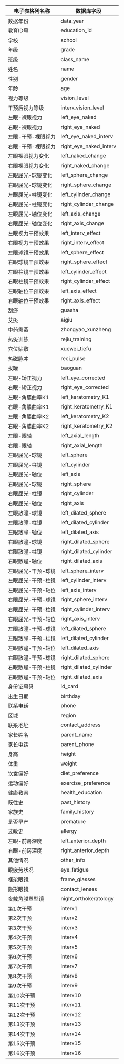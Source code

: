 | 电子表格列名称     | 数据库字段             |
| ------------------ | ---------------------- |
| 数据年份           | data_year              |
| 教育ID号           | education_id           |
| 学校               | school                 |
| 年级               | grade                  |
| 班级               | class_name             |
| 姓名               | name                   |
| 性别               | gender                 |
| 年龄               | age                    |
| 视力等级           | vision_level           |
| 干预后视力等级     | interv_vision_level    |
| 左眼-裸眼视力      | left_eye_naked         |
| 右眼-裸眼视力      | right_eye_naked        |
| 左眼-干预-裸眼视力 | left_eye_naked_interv  |
| 右眼-干预-裸眼视力 | right_eye_naked_interv |
| 左眼裸眼视力变化   | left_naked_change      |
| 右眼裸眼视力变化   | right_naked_change     |
| 左眼屈光-球镜变化  | left_sphere_change     |
| 右眼屈光-球镜变化  | right_sphere_change    |
| 左眼屈光-柱镜变化  | left_cylinder_change   |
| 右眼屈光-柱镜变化  | right_cylinder_change  |
| 左眼屈光-轴位变化  | left_axis_change       |
| 右眼屈光-轴位变化  | right_axis_change      |
| 左眼视力干预效果   | left_interv_effect     |
| 右眼视力干预效果   | right_interv_effect    |
| 左眼球镜干预效果   | left_sphere_effect     |
| 右眼球镜干预效果   | right_sphere_effect    |
| 左眼柱镜干预效果   | left_cylinder_effect   |
| 右眼柱镜干预效果   | right_cylinder_effect  |
| 左眼轴位干预效果   | left_axis_effect       |
| 右眼轴位干预效果   | right_axis_effect      |
| 刮痧               | guasha                 |
| 艾灸               | aigiu                  |
| 中药熏蒸           | zhongyao_xunzheng      |
| 热灸训练           | rejiu_training         |
| 穴位贴敷           | xuewei_tiefu           |
| 热磁脉冲           | reci_pulse             |
| 拔罐               | baoguan                |
| 左眼-矫正视力      | left_eye_corrected     |
| 右眼-矫正视力      | right_eye_corrected    |
| 左眼-角膜曲率K1    | left_keratometry_K1    |
| 右眼-角膜曲率K1    | right_keratometry_K1   |
| 左眼-角膜曲率K2    | left_keratometry_K2    |
| 右眼-角膜曲率K2    | right_keratometry_K2   |
| 左眼-眼轴          | left_axial_length      |
| 右眼-眼轴          | right_axial_length     |
| 左眼屈光-球镜      | left_sphere            |
| 左眼屈光-柱镜      | left_cylinder          |
| 左眼屈光-轴位      | left_axis              |
| 右眼屈光-球镜      | right_sphere           |
| 右眼屈光-柱镜      | right_cylinder         |
| 右眼屈光-轴位      | right_axis             |
| 左眼散瞳-球镜      | left_dilated_sphere    |
| 左眼散瞳-柱镜      | left_dilated_cylinder  |
| 左眼散瞳-轴位      | left_dilated_axis      |
| 右眼散瞳-球镜      | right_dilated_sphere   |
| 右眼散瞳-柱镜      | right_dilated_cylinder |
| 右眼散瞳-轴位      | right_dilated_axis     |
| 左眼屈光-干预-球镜 | left_sphere_interv     |
| 左眼屈光-干预-柱镜 | left_cylinder_interv   |
| 左眼屈光-干预-轴位 | left_axis_interv       |
| 右眼屈光-干预-球镜 | right_sphere_interv    |
| 右眼屈光-干预-柱镜 | right_cylinder_interv  |
| 右眼屈光-干预-轴位 | right_axis_interv      |
| 左眼散瞳-干预-球镜 | left_dilated_sphere    |
| 左眼散瞳-干预-柱镜 | left_dilated_cylinder  |
| 左眼散瞳-干预-轴位 | left_dilated_axis      |
| 右眼散瞳-干预-球镜 | right_dilated_sphere   |
| 右眼散瞳-干预-柱镜 | right_dilated_cylinder |
| 右眼散瞳-干预-轴位 | right_dilated_axis     |
| 身份证号码         | id_card                |
| 出生日期           | birthday               |
| 联系电话           | phone                  |
| 区域               | region                 |
| 联系地址           | contact_address        |
| 家长姓名           | parent_name            |
| 家长电话           | parent_phone           |
| 身高               | height                 |
| 体重               | weight                 |
| 饮食偏好           | diet_preference        |
| 运动偏好           | exercise_preference    |
| 健康教育           | health_education       |
| 既往史             | past_history           |
| 家族史             | family_history         |
| 是否早产           | premature              |
| 过敏史             | allergy                |
| 左眼-前房深度      | left_anterior_depth    |
| 右眼-前房深度      | right_anterior_depth   |
| 其他情况           | other_info             |
| 眼疲劳状况         | eye_fatigue            |
| 框架眼镜           | frame_glasses          |
| 隐形眼镜           | contact_lenses         |
| 夜戴角膜塑型镜     | night_orthokeratology  |
| 第1次干预          | interv1                |
| 第2次干预          | interv2                |
| 第3次干预          | interv3                |
| 第4次干预          | interv4                |
| 第5次干预          | interv5                |
| 第6次干预          | interv6                |
| 第7次干预          | interv7                |
| 第8次干预          | interv8                |
| 第9次干预          | interv9                |
| 第10次干预         | interv10               |
| 第11次干预         | interv11               |
| 第12次干预         | interv12               |
| 第13次干预         | interv13               |
| 第14次干预         | interv14               |
| 第15次干预         | interv15               |
| 第16次干预         | interv16               |